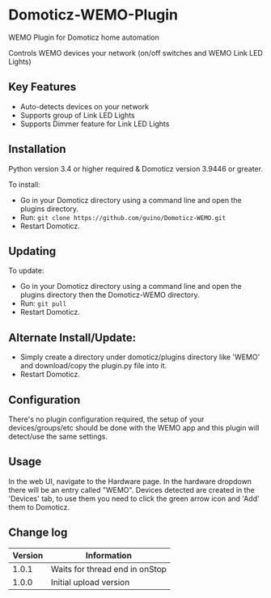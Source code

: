 # Domoticz-WEMO-Plugin
WEMO Plugin for Domoticz home automation

Controls WEMO devices your network (on/off switches and WEMO Link LED Lights)

## Key Features

* Auto-detects devices on your network
* Supports group of Link LED Lights
* Supports Dimmer feature for Link LED Lights

## Installation

Python version 3.4 or higher required & Domoticz version 3.9446 or greater.

To install:
* Go in your Domoticz directory using a command line and open the plugins directory.
* Run: ```git clone https://github.com/guino/Domoticz-WEMO.git```
* Restart Domoticz.

## Updating

To update:
* Go in your Domoticz directory using a command line and open the plugins directory then the Domoticz-WEMO directory.
* Run: ```git pull```
* Restart Domoticz.

## Alternate Install/Update:

* Simply create a directory under domoticz/plugins directory like 'WEMO' and download/copy the plugin.py file into it.
* Restart Domoticz.

## Configuration

There's no plugin configuration required, the setup of your devices/groups/etc should be done with the WEMO app and this plugin will detect/use the same settings.

## Usage

In the web UI, navigate to the Hardware page. In the hardware dropdown there will be an entry called "WEMO".
Devices detected are created in the 'Devices' tab, to use them you need to click the green arrow icon and 'Add' them to Domoticz.

## Change log

| Version | Information|
| ----- | ---------- |
| 1.0.1 | Waits for thread end in onStop |
| 1.0.0 | Initial upload version |
